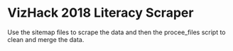 # VizHack 2018 Literacy Scraper
Use the sitemap files to scrape the data and then the procee_files script to clean and merge the data.
